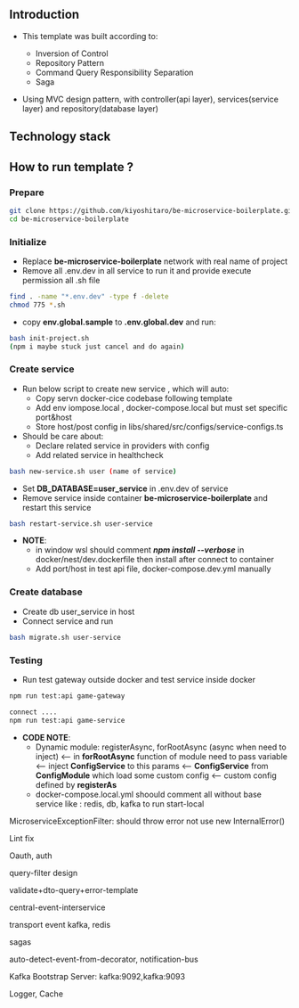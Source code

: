 ## Introduction
- This template was built according to:
  - Inversion of Control
  - Repository Pattern
  - Command Query Responsibility Separation
  - Saga

- Using MVC design pattern, with controller(api layer), services(service layer) and repository(database layer)

## Technology stack


## How to run template ?

### Prepare
```sh
git clone https://github.com/kiyoshitaro/be-microservice-boilerplate.git
cd be-microservice-boilerplate
```
### Initialize
- Replace **be-microservice-boilerplate** network with real name of project
- Remove all .env.dev in all service to run it and provide execute permission all .sh file 
```sh
find . -name "*.env.dev" -type f -delete
chmod 775 *.sh
```

- copy **env.global.sample** to **.env.global.dev** and run: 
```sh
bash init-project.sh 
(npm i maybe stuck just cancel and do again)
``` 
### Create service
- Run below script to create new service , which will auto:
  - Copy servn docker-cice codebase following template
  - Add env iompose.local , docker-compose.local but must set specific port&host  
  - Store host/post config in libs/shared/src/configs/service-configs.ts
- Should be care about: 
  - Declare related service in providers with config
  - Add related service in healthcheck

```sh
bash new-service.sh user (name of service)
``` 
- Set **DB_DATABASE=user_service** in .env.dev of service
- Remove service inside container **be-microservice-boilerplate** and restart this service
```sh
bash restart-service.sh user-service
``` 

- **NOTE**: 
  - in window wsl should comment ***npm install --verbose*** in docker/nest/dev.dockerfile then install after connect to container
  - Add port/host in test api file, docker-compose.dev.yml manually
### Create database
- Create db user_service in host
- Connect service and run  
```sh
bash migrate.sh user-service
``` 

### Testing
- Run test gateway outside docker and test service inside docker
```sh
npm run test:api game-gateway

connect ....
npm run test:api game-service
``` 

- **CODE NOTE**: 
  - Dynamic module: registerAsync, forRootAsync (async when need to inject) <-- in **forRootAsync** function of module need to pass variable <-- inject **ConfigService** to this params <-- **ConfigService** from **ConfigModule** which load some custom config <-- custom config defined by **registerAs**
  - docker-compose.local.yml shoould comment all without base service like : redis, db, kafka to run start-local

MicroserviceExceptionFilter: should throw error not use new InternalError()

Lint fix

Oauth, auth

query-filter design

validate+dto-query+error-template

central-event-interservice

transport event kafka, redis

sagas

auto-detect-event-from-decorator, notification-bus


Kafka
Bootstrap Server: kafka:9092,kafka:9093

Logger, Cache
